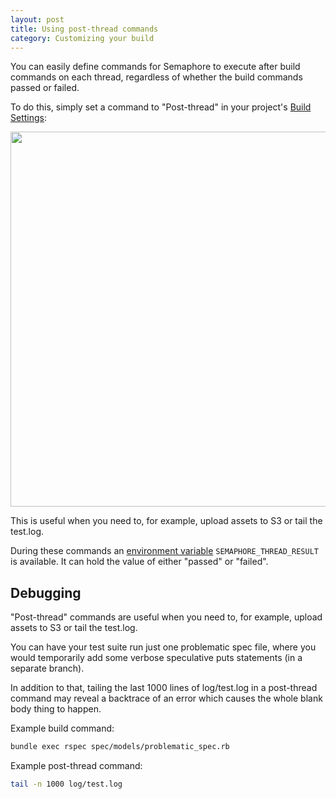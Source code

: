 ```yaml
---
layout: post
title: Using post-thread commands
category: Customizing your build
---
```


You can easily define commands for Semaphore to execute after build commands on each thread, regardless of whether the build commands passed or failed.

To do this, simply set a command to "Post-thread" in your project's [Build Settings](/docs/custom-build-commands.html):

<img src="/docs/assets/img/post-thread-commands/settings.png" width="600">

This is useful when you need to, for example, upload assets to S3 or tail the test.log.

During these commands an [environment variable](/docs/available-environment-variables.html) `SEMAPHORE_THREAD_RESULT` is available. It can hold the value of either "passed" or "failed".

## Debugging

"Post-thread" commands are useful when you need to, for example, upload assets to S3 or tail the test.log.

You can have your test suite run just one problematic spec file, where you would temporarily add some verbose speculative puts statements (in a separate branch).

In addition to that, tailing the last 1000 lines of log/test.log in a post-thread command may reveal a backtrace of an error which causes the whole blank body thing to happen.

Example build command:

```bash
bundle exec rspec spec/models/problematic_spec.rb
```

Example post-thread command:

```bash
tail -n 1000 log/test.log
```
